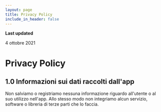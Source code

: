 ```yaml
---
layout: page
title: Privacy Policy
include_in_header: false
---
```


**Last updated**  

4 ottobre 2021

# Privacy Policy

## 1.0 Informazioni sui dati raccolti dall'app
Non salviamo o registriamo nessuna informazione riguardo all'utente o al suo utilizzo nell'app. Allo stesso modo non integriamo alcun servizio, software o libreria di terze parti che lo faccia.
